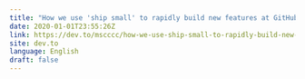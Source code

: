 ```yaml
---
title: "How we use 'ship small' to rapidly build new features at GitHub"
date: 2020-01-01T23:55:26Z
link: https://dev.to/mscccc/how-we-use-ship-small-to-rapidly-build-new-features-at-github-5cl9?utm_medium=RSS&utm_source=news.12bit.vn
site: dev.to
language: English
draft: false
---
```


